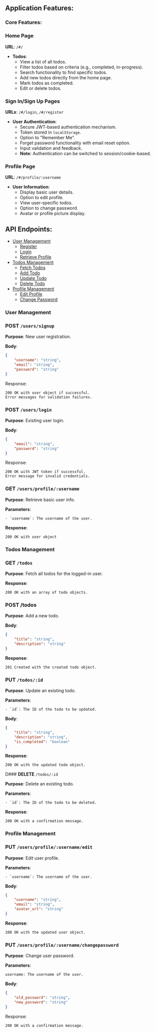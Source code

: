## Application Features:

### Core Features:

### Home Page
**URL**: `/#/`

- **Todos**: 
    - View a list of all todos.
    - Filter todos based on criteria (e.g., completed, in-progress).
    - Search functionality to find specific todos.
    - Add new todos directly from the home page.
    - Mark todos as completed.
    - Edit or delete todos.

### Sign In/Sign Up Pages
**URLs**: `/#/login`, `/#/register`

- **User Authentication**:
    - Secure JWT-based authentication mechanism.
    - Token stored in `localStorage`.
    - Option to "Remember Me".
    - Forget password functionality with email reset option.
    - Input validation and feedback.
    - **Note**: Authentication can be switched to session/cookie-based.

### Profile Page
**URL**: `/#/profile/:username`

- **User Information**:
    - Display basic user details.
    - Option to edit profile.
    - View user-specific todos.
    - Option to change password.
    - Avatar or profile picture display.


## API Endpoints:

- [User Management](#user-management)
    - [Register](#post-usersregister)
    - [Login](#post-userslogin)
    - [Retrieve Profile](#get-usersprofileusername)
- [Todos Management](#todos-management)
    - [Fetch Todos](#get-todos)
    - [Add Todo](#post-todos)
    - [Update Todo](#put-todosid)
    - [Delete Todo](#delete-todosid)
- [Profile Management](#profile-management)
    - [Edit Profile](#put-usersprofileusernameedit)
    - [Change Password](#put-usersprofileusernamechangepassword)


### **User Management**

### **POST** `/users/signup`
**Purpose**: New user registration.

**Body**:
```json
{
    "username": "string",
    "email": "string",
    "password": "string"
}
```

Response:

    200 OK with user object if successful.
    Error messages for validation failures.


### **POST** `/users/login`

**Purpose**: Existing user login.

**Body**:
```json
{
    "email": "string",
    "password": "string"
}
```

Response:

    200 OK with JWT token if successful.
    Error message for invalid credentials.

### **GET** `/users/profile/:username`

**Purpose**: Retrieve basic user info.

**Parameters**:

    - `username`: The username of the user.

**Response**:

    200 OK with user object


### Todos Management

### **GET** `/todos`

**Purpose**: Fetch all todos for the logged-in user.

**Response**:

    200 OK with an array of todo objects.

### **POST** /todos

**Purpose**: Add a new todo.

**Body**:
```json
{
    "title": "string",
    "description": "string"
}
```
**Response**:

    201 Created with the created todo object.

### **PUT** `/todos/:id`

**Purpose**: Update an existing todo.

**Parameters**:

    - `id`: The ID of the todo to be updated.

**Body**:
```json
{
    "title": "string",
    "description": "string",
    "is_completed": "boolean"
}
```

**Response**:

    200 OK with the updated todo object.

D### **DELETE** `/todos/:id`

**Purpose**: Delete an existing todo.

**Parameters**:

    - `id`: The ID of the todo to be deleted.

**Response**:

    200 OK with a confirmation message.

### Profile Management


### **PUT** `/users/profile/:username/edit`

**Purpose**: Edit user profile.

**Parameters**:

    - `username`: The username of the user.

**Body**:
```json
{
    "username": "string",
    "email": "string",
    "avatar_url": "string"
}
```

**Response**:

    200 OK with the updated user object.


### **PUT** `/users/profile/:username/changepassword`


**Purpose**: Change user password.

**Parameters**:

    username: The username of the user.

**Body**:
```json
{
    "old_password": "string",
    "new_password": "string"
}
```

Response:

    200 OK with a confirmation message.

